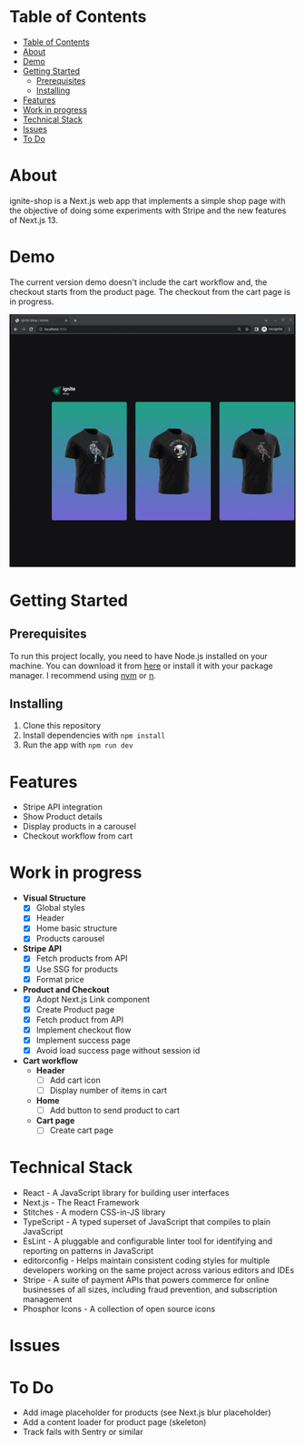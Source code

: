 
# Table of Contents

- [Table of Contents](#table-of-contents)
- [About](#about)
- [Demo](#demo)
- [Getting Started](#getting-started)
  - [Prerequisites](#prerequisites)
  - [Installing](#installing)
- [Features](#features)
- [Work in progress](#work-in-progress)
- [Technical Stack](#technical-stack)
- [Issues](#issues)
- [To Do](#to-do)

# About

ignite-shop is a Next.js web app that implements a simple shop page with the objective of doing some experiments with Stripe and the new features of Next.js 13.

# Demo

The current version demo doesn't include the cart workflow and, the checkout starts from the product page. The checkout from the cart page is in progress.

![Demo](/demo/ignite-shop-demo.gif)

# Getting Started

## Prerequisites

To run this project locally, you need to have Node.js installed on your machine. You can download it from [here](https://nodejs.org/en/download/) or install it with your package manager. I recommend using [nvm](https://github.com/nvm-sh/nvm) or [n](https://github.com/tj/n).

## Installing

1. Clone this repository
2. Install dependencies with `npm install`
3. Run the app with `npm run dev`

# Features

- Stripe API integration
- Show Product details
- Display products in a carousel
- Checkout workflow from cart

# Work in progress

- **Visual Structure**
  - [x] Global styles
  - [x] Header
  - [x] Home basic structure
  - [x] Products carousel
- **Stripe API**
  - [x] Fetch products from API
  - [x] Use SSG for products
  - [x] Format price
- **Product and Checkout**
  - [x] Adopt Next.js Link component
  - [x] Create Product page
  - [x] Fetch product from API
  - [x] Implement checkout flow
  - [x] Implement success page
  - [x] Avoid load success page without session id
- **Cart workflow**
  - **Header**
    - [ ] Add cart icon
    - [ ] Display number of items in cart
  - **Home**
    - [ ] Add button to send product to cart
  - **Cart page**
    - [ ] Create cart page

# Technical Stack

- React - A JavaScript library for building user interfaces
- Next.js - The React Framework
- Stitches - A modern CSS-in-JS library
- TypeScript - A typed superset of JavaScript that compiles to plain JavaScript
- EsLint - A pluggable and configurable linter tool for identifying and reporting on patterns in JavaScript
- editorconfig - Helps maintain consistent coding styles for multiple developers working on the same project across various editors and IDEs
- Stripe - A suite of payment APIs that powers commerce for online businesses of all sizes, including fraud prevention, and subscription management
- Phosphor Icons - A collection of open source icons

# Issues


# To Do

- Add image placeholder for products (see Next.js blur placeholder)
- Add a content loader for product page (skeleton)
- Track fails with Sentry or similar